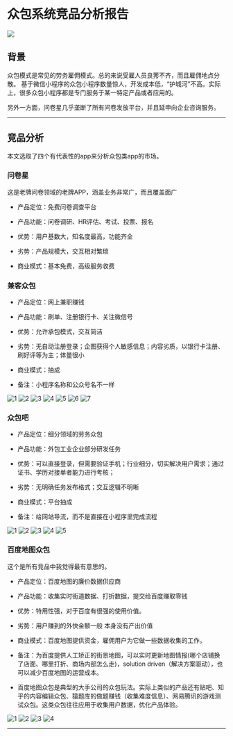 # 众包系统竞品分析报告

![](ex.jpg)
## 背景


 众包模式是常见的劳务雇佣模式。总的来说受雇人员良莠不齐，而且雇佣地点分散。 基于微信小程序的众包小程序数量惊人，开发成本低，“护城河”不高。实际上，很多众包小程序都是专门服务于某一特定产品或者应用的。

另外一方面，问卷星几乎垄断了所有问卷发放平台，并且延申向企业咨询服务。

-----

## 竞品分析

本文选取了四个有代表性的app来分析众包类app的市场。

### 问卷星
这是老牌问卷领域的老牌APP，涵盖业务非常广，而且覆盖面广

- 产品定位：免费问卷调查平台

- 产品功能：问卷调研、HR评估、考试、投票、报名


- 优势：用户基数大，知名度最高，功能齐全


- 劣势：产品规模大，交互相对繁琐


- 商业模式：基本免费，高级服务收费

### 兼客众包

- 产品定位：网上兼职赚钱


- 产品功能：刷单、注册银行卡、关注微信号


- 优势：允许承包模式，交互简洁


- 劣势：无自动注册登录；企图获得个人敏感信息；内容劣质，以银行卡注册、刷好评等为主；体量很小


- 商业模式：抽成

- 备注：小程序名称和公众号名不一样

![1](./兼客众包/1.jpg)
![2](./兼客众包/2.png)
![3](./兼客众包/3.jpg)
![4](./兼客众包/4.png)
![5](./兼客众包/5.jpg)
![6](./兼客众包/6.png)
![7](./兼客众包/7.jpg)

### 众包吧
- 产品定位：细分领域的劳务众包


- 产品功能：外包工业企业部分研发任务


- 优势：可以直接登录，但需要验证手机；行业细分，切实解决用户需求；通过证书、学历对接单者能力进行考核；


- 劣势：无明确任务发布格式；交互逻辑不明晰


- 商业模式：平台抽成

- 备注：给网站导流，而不是直接在小程序里完成流程

![1](./众包吧/1.jpg)
![2](./众包吧/2.jpg)
![3](./众包吧/3.jpg)
![4](./众包吧/4.jpg)
![5](./众包吧/5.jpg)

### 百度地图众包
这个是所有竞品中我觉得最有意思的。

- 产品定位：百度地图的廉价数据供应商

- 产品功能：收集实时街道数据、打折数据，提交给百度赚取零钱

- 优势：特用性强，对于百度有很强的使用价值。

- 劣势：用户赚到的外快金额一般 本身没有产出价值

- 商业模式：百度地图提供资金，雇佣用户为它做一些数据收集的工作。

- 备注：为百度提供人工矫正的街景地图，可以实时更新地图情报(哪个店铺换了店面、哪里打折、商场内部怎么走)，solution driven（解决方案驱动），也可以减少百度地图的运营成本。

- 百度地图众包是典型的大手公司的众包玩法。实际上类似的产品还有贴吧、知乎的内容编辑众包、猿题库的做题赚钱（收集难度信息）、网易腾讯的游戏测试众包。这类众包往往应用于收集用户数据，优化产品体验。

![1](./百度地图众包/1.png)
![2](./百度地图众包/2.png)
![3](./百度地图众包/3.png)
![4](./百度地图众包/4.png)

-----
